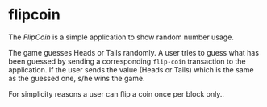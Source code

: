 # flipcoin

The *FlipCoin* is a simple application to show random number usage.

The game guesses Heads or Tails randomly. A user tries to guess what
has been guessed by sending a corresponding `flip-coin` transaction to
the application.  If the user sends the value (Heads or Tails) which is
the same as the guessed one, s/he wins the game.

For simplicity reasons a user can flip a coin once per block only..


